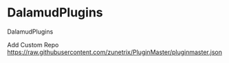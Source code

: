 # DalamudPlugins
DalamudPlugins

Add Custom Repo
https://raw.githubusercontent.com/zunetrix/PluginMaster/pluginmaster.json
